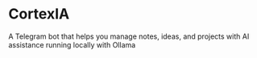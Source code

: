 # CortexIA
A Telegram bot that helps you manage notes, ideas, and projects with AI assistance running locally with Ollama
